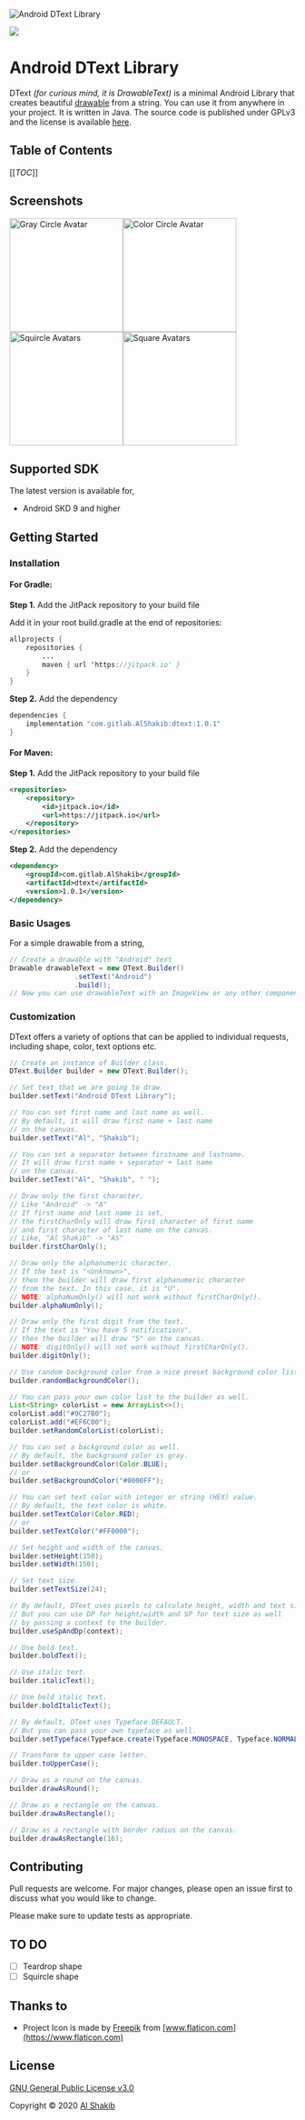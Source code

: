 ![Android DText Library](docs/assets/DText.png)

[![](https://jitpack.io/v/com.gitlab.AlShakib/dtext.svg)](https://jitpack.io/#com.gitlab.AlShakib/dtext)

# Android DText Library

DText *(for curious mind, it is DrawableText)* is a minimal Android Library that creates beautiful [drawable](https://developer.android.com/reference/android/graphics/drawable/Drawable) from a string. You can use it from anywhere in your project. It is written in Java. The source code is published under GPLv3 and the license is available [here](LICENSE).

## Table of Contents

[[_TOC_]]

## Screenshots

<img src="docs/assets/gray_circle.jpg" alt="Gray Circle Avatar" width="200" /><img src="docs/assets/color_circle.jpg" alt="Color Circle Avatar" width="200" /><img src="docs/assets/color_rect_radius.jpg" alt="Squircle Avatars" width="200" /><img src="docs/assets/color_square.jpg" alt="Square Avatars" width="200" />



## Supported SDK

The latest version is available for,

* Android SKD 9 and higher

## Getting Started

### Installation

#### For Gradle:

**Step 1.** Add the JitPack repository to your build file

Add it in your root build.gradle at the end of repositories:

```Java
allprojects {
	repositories {
		...
		maven { url 'https://jitpack.io' }
	}
}
```

**Step 2.** Add the dependency

```java
dependencies {
	implementation "com.gitlab.AlShakib:dtext:1.0.1"
}
```

#### For Maven:

**Step 1.** Add the JitPack repository to your build file

```xml
<repositories>
    <repository>
        <id>jitpack.io</id>
        <url>https://jitpack.io</url>
    </repository>
</repositories>
```

**Step 2.** Add the dependency

```xml
<dependency>
    <groupId>com.gitlab.AlShakib</groupId>
    <artifactId>dtext</artifactId>
    <version>1.0.1</version>
</dependency>
```



### Basic Usages

For a simple drawable from a string,

```java
// Create a drawable with "Android" text
Drawable drawableText = new DText.Builder()
                .setText("Android")
                .build();
// Now you can use drawableText with an ImageView or any other components
```

### Customization

DText offers a variety of options that can be applied to individual requests, including shape, color, text options etc.

```java
// Create an instance of Builder class.
DText.Builder builder = new DText.Builder();

// Set text that we are going to draw.
builder.setText("Android DText Library");

// You can set first name and last name as well.
// By default, it will draw first name + last name
// on the canvas.
builder.setText("Al", "Shakib");

// You can set a separator between firstname and lastname.
// It will draw first name + separator + last name
// on the canvas.
builder.setText("Al", "Shakib", " ");

// Draw only the first character.
// Like "Android" -> "A"
// If first name and last name is set,
// the firstCharOnly will draw first character of first name
// and first character of last name on the canvas.
// Like, "Al Shakib" -> "AS"
builder.firstCharOnly();

// Draw only the alphanumeric character.
// If the text is "<Unknown>",
// then the builder will draw first alphanumeric character
// from the text. In this case, it is "U".
// NOTE: alphaNumOnly() will not work without firstCharOnly().
builder.alphaNumOnly();

// Draw only the first digit from the text.
// If the text is "You have 5 notifications",
// then the builder will draw "5" on the canvas.
// NOTE: digitOnly() will not work without firstCharOnly().
builder.digitOnly();

// Use random background color from a nice preset background color list.
builder.randomBackgroundColor();

// You can pass your own color list to the builder as well.
List<String> colorList = new ArrayList<>();
colorList.add("#9C27B0");
colorList.add("#EF6C00");
builder.setRandomColorList(colorList);

// You can set a background color as well.
// By default, the background color is gray.
builder.setBackgroundColor(Color.BLUE);
// or
builder.setBackgroundColor("#0000FF");

// You can set text color with integer or string (HEX) value.
// By default, the text color is white.
builder.setTextColor(Color.RED);
// or
builder.setTextColor("#FF0000");

// Set height and width of the canvas.
builder.setHeight(150);
builder.setWidth(150);

// Set text size.
builder.setTextSize(24);

// By default, DText uses pixels to calculate height, width and text size.
// But you can use DP for height/width and SP for text size as well
// by passing a context to the builder.
builder.useSpAndDp(context);

// Use bold text.
builder.boldText();

// Use italic text.
builder.italicText();

// Use bold italic text.
builder.boldItalicText();

// By default, DText uses Typeface.DEFAULT.
// But you can pass your own typeface as well.
builder.setTypeface(Typeface.create(Typeface.MONOSPACE, Typeface.NORMAL));

// Transform to upper case letter.
builder.toUpperCase();

// Draw as a round on the canvas.
builder.drawAsRound();

// Draw as a rectangle on the canvas.
builder.drawAsRectangle();

// Draw as a rectangle with border radius on the canvas.
builder.drawAsRectangle(16);
```

## Contributing

Pull requests are welcome. For major changes, please open an issue first to discuss what you would like to change.

Please make sure to update tests as appropriate.

## TO DO

- [ ] Teardrop shape
- [ ] Squircle shape

## Thanks to

- Project Icon is made by [Freepik](https://www.flaticon.com/authors/freepik) from [www.flaticon.com](https://www.flaticon.com)

## License

[GNU General Public License v3.0](LICENSE)

Copyright © 2020 [Al Shakib](https://alshakib.dev)